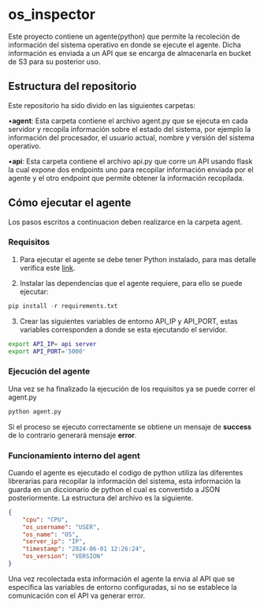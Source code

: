 # os_inspector
Este proyecto contiene un agente(python) que permite la recoleción de información del sistema operativo en donde se ejecute el agente. Dicha información es enviada a un API que se encarga de almacenarla en bucket de S3 para su posterior uso.

## Estructura del repositorio
Este repositorio ha sido divido en  las siguientes carpetas:

•**agent**: Esta carpeta contiene el archivo agent.py que se ejecuta en cada servidor y recopila información sobre el estado del sistema, por ejemplo la información del procesador, el usuario actual, nombre y versión del sistema operativo.

•**api**: Esta carpeta contiene el archivo api.py que corre un API usando flask la cual expone dos endpoints uno para recopilar información enviada por el agente y el otro endpoint que permite obtener la información recopilada.

## Cómo ejecutar el agente
Los pasos escritos a continuacion deben realizarce en la carpeta agent.

### Requisitos

1.	Para ejecutar el agente se debe tener Python instalado, para mas detalle verifica este [link](https://www.python.org/downloads/).

2.	Instalar las dependencias que el agente requiere, para ello se puede ejecutar:
```python
pip install -r requirements.txt
```
3.  Crear las siguientes variables de entorno API_IP y API_PORT, estas variables corresponden a donde se esta ejecutando el servidor.
```bash
export API_IP= api server
export API_PORT='5000'
```
### Ejecución del agente

Una vez se ha finalizado la ejecución de los requisitos ya se puede correr el agent.py 
```python
python agent.py
```
Si el proceso se ejecuto correctamente se obtiene un mensaje de **success** de lo contrario generará mensaje **error**.

### Funcionamiento interno del agent

Cuando el agente es ejecutado el codigo de python utiliza las diferentes librerarias para recopilar la información del sistema, esta información la guarda en un diccionario de python el cual es convertido a JSON posteriormente. La estructura del archivo es la siguiente.
```json
{
    "cpu": "CPU",
    "os_username": "USER",
    "os_name": "OS",
    "server_ip": "IP",
    "timestamp": "2024-06-01 12:26:24",
    "os_version": "VERSION"
}
```
Una vez recolectada esta información el agente la envia al API que se especifica las variables de entorno configuradas, si no se establece la comunicación con el API va generar error.













